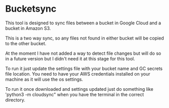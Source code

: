 # Bucketsync

This tool is designed to sync files between a bucket in Google Cloud and a bucket in Amazon S3.

This is a two way sync, so any files not found in either bucket will be copied to the other bucket.

At the moment I have not added a way to detect file changes but will do so in a future version but I didn't need it at this stage for this tool.

To run it just update the settings file with your bucket name and GC secrets file location. You need to have your AWS credentials installed on your 
machine as it will use the os settings.

To run it once downloaded and settings updated just do something like 'python3 -m cloudsync" when you have the terminal in the correct directory.
